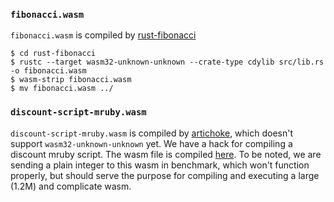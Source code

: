 ### `fibonacci.wasm`

`fibonacci.wasm` is compiled by [rust-fibonacci](./rust-fibonacci)

```
$ cd rust-fibonacci
$ rustc --target wasm32-unknown-unknown --crate-type cdylib src/lib.rs -o fibonacci.wasm
$ wasm-strip fibonacci.wasm
$ mv fibonacci.wasm ../
```

### `discount-script-mruby.wasm`

`discount-script-mruby.wasm` is compiled by
[artichoke](https://github.com/artichoke/artichoke), which doesn't support
`wasm32-unknown-unknown` yet. We have a hack for compiling a discount mruby
script. The wasm file is compiled
[here](https://github.com/ifyouseewendy/artichoke/tree/master/mruby-sys/vendor/mruby-bc7c5d3).
To be noted, we are sending a plain integer to this wasm in benchmark,
which won't function properly, but should serve the purpose for compiling and
executing a large (1.2M) and complicate wasm.
